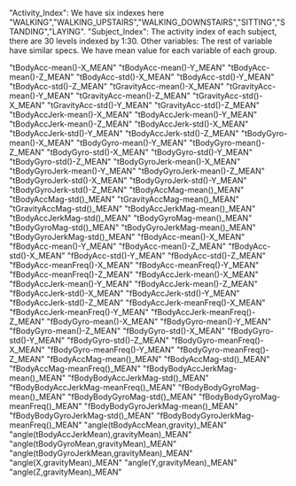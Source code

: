 "Activity_Index": We have six indexes here "WALKING","WALKING_UPSTAIRS","WALKING_DOWNSTAIRS","SITTING","STANDING","LAYING".
"Subject_Index": The activity index of each subject, there are 30 levels indexed by 1:30.
Other variables: The rest of variable have similar specs. We have mean value for each variable of each group.

"tBodyAcc-mean()-X_MEAN"
"tBodyAcc-mean()-Y_MEAN"
"tBodyAcc-mean()-Z_MEAN"
"tBodyAcc-std()-X_MEAN"
"tBodyAcc-std()-Y_MEAN"
"tBodyAcc-std()-Z_MEAN"
"tGravityAcc-mean()-X_MEAN"
"tGravityAcc-mean()-Y_MEAN"
"tGravityAcc-mean()-Z_MEAN"
"tGravityAcc-std()-X_MEAN"
"tGravityAcc-std()-Y_MEAN"
"tGravityAcc-std()-Z_MEAN"
"tBodyAccJerk-mean()-X_MEAN"
"tBodyAccJerk-mean()-Y_MEAN"
"tBodyAccJerk-mean()-Z_MEAN"
"tBodyAccJerk-std()-X_MEAN"
"tBodyAccJerk-std()-Y_MEAN"
"tBodyAccJerk-std()-Z_MEAN"
"tBodyGyro-mean()-X_MEAN"
"tBodyGyro-mean()-Y_MEAN"
"tBodyGyro-mean()-Z_MEAN"
"tBodyGyro-std()-X_MEAN"
"tBodyGyro-std()-Y_MEAN"
"tBodyGyro-std()-Z_MEAN"
"tBodyGyroJerk-mean()-X_MEAN"
"tBodyGyroJerk-mean()-Y_MEAN"
"tBodyGyroJerk-mean()-Z_MEAN"
"tBodyGyroJerk-std()-X_MEAN"
"tBodyGyroJerk-std()-Y_MEAN"
"tBodyGyroJerk-std()-Z_MEAN"
"tBodyAccMag-mean()_MEAN"
"tBodyAccMag-std()_MEAN"
"tGravityAccMag-mean()_MEAN"
"tGravityAccMag-std()_MEAN"
"tBodyAccJerkMag-mean()_MEAN"
"tBodyAccJerkMag-std()_MEAN"
"tBodyGyroMag-mean()_MEAN"
"tBodyGyroMag-std()_MEAN"
"tBodyGyroJerkMag-mean()_MEAN"
"tBodyGyroJerkMag-std()_MEAN"
"fBodyAcc-mean()-X_MEAN"
"fBodyAcc-mean()-Y_MEAN"
"fBodyAcc-mean()-Z_MEAN"
"fBodyAcc-std()-X_MEAN"
"fBodyAcc-std()-Y_MEAN"
"fBodyAcc-std()-Z_MEAN"
"fBodyAcc-meanFreq()-X_MEAN"
"fBodyAcc-meanFreq()-Y_MEAN"
"fBodyAcc-meanFreq()-Z_MEAN"
"fBodyAccJerk-mean()-X_MEAN"
"fBodyAccJerk-mean()-Y_MEAN"
"fBodyAccJerk-mean()-Z_MEAN"
"fBodyAccJerk-std()-X_MEAN"
"fBodyAccJerk-std()-Y_MEAN"
"fBodyAccJerk-std()-Z_MEAN"
"fBodyAccJerk-meanFreq()-X_MEAN"
"fBodyAccJerk-meanFreq()-Y_MEAN"
"fBodyAccJerk-meanFreq()-Z_MEAN"
"fBodyGyro-mean()-X_MEAN"
"fBodyGyro-mean()-Y_MEAN"
"fBodyGyro-mean()-Z_MEAN"
"fBodyGyro-std()-X_MEAN"
"fBodyGyro-std()-Y_MEAN"
"fBodyGyro-std()-Z_MEAN"
"fBodyGyro-meanFreq()-X_MEAN"
"fBodyGyro-meanFreq()-Y_MEAN"
"fBodyGyro-meanFreq()-Z_MEAN"
"fBodyAccMag-mean()_MEAN"
"fBodyAccMag-std()_MEAN"
"fBodyAccMag-meanFreq()_MEAN"
"fBodyBodyAccJerkMag-mean()_MEAN"
"fBodyBodyAccJerkMag-std()_MEAN"
"fBodyBodyAccJerkMag-meanFreq()_MEAN"
"fBodyBodyGyroMag-mean()_MEAN"
"fBodyBodyGyroMag-std()_MEAN"
"fBodyBodyGyroMag-meanFreq()_MEAN"
"fBodyBodyGyroJerkMag-mean()_MEAN"
"fBodyBodyGyroJerkMag-std()_MEAN"
"fBodyBodyGyroJerkMag-meanFreq()_MEAN"
"angle(tBodyAccMean,gravity)_MEAN"
"angle(tBodyAccJerkMean),gravityMean)_MEAN"
"angle(tBodyGyroMean,gravityMean)_MEAN"
"angle(tBodyGyroJerkMean,gravityMean)_MEAN"
"angle(X,gravityMean)_MEAN"
"angle(Y,gravityMean)_MEAN"
"angle(Z,gravityMean)_MEAN"

